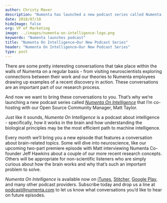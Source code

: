 ```yaml
---
author: Christy Maver
description: "Numenta has launched a new podcast series called Numenta On Intelligence-a monthly podcast about how intelligence works in the brain, how to implement it in non-biological systems and how to think about the implications. VP of Marketing Christy Maver describes the new podcast and how to subscribe to it in this blog post."
date: 2018/07/10
hideImage: false
org: VP of Marketing
image: ../images/numenta-on-intelligence-logo.png
keywords: "Numenta launches podcast"
title: "Numenta On Intelligence–Our New Podcast Series"
header: "Numenta On Intelligence–Our New Podcast Series"
type: post
---
```


There are some pretty interesting conversations that take place within the walls of Numenta on a regular basis - from visiting neuroscientists exploring connections between their work and our theories to Numenta employees drawing up examples of a recent discovery in action. These conversations are an important part of our research process.

And now we want to bring these conversations to you. That’s why we’re launching a new podcast series called *[Numenta On Intelligence](https://www.buzzsprout.com/188368)* that I’m co-hosting with our Open Source Community Manager, Matt Taylor.

Just like it sounds, *Numenta On Intelligence* is a podcast about intelligence - specifically, how it works in the brain and how understanding the biological principles may be the most efficient path to machine intelligence.  

Every month we’ll bring you a new episode that features a conversation about brain-related topics.  Some will dive into neuroscience, like our upcoming two-part premiere episode with Matt interviewing Numenta Co-founder Jeff Hawkins about a couple of our more recent research concepts.  Others will be appropriate for non-scientific listeners who are simply curious about how the brain works and why that’s such an important problem to solve.

*Numenta On Intelligence* is available now on [iTunes](https://itunes.apple.com/us/podcast/numenta-on-intelligence/id1406940219), [Stitcher](https://www.stitcher.com/podcast/numenta-on-intelligence), [Google Play](https://play.google.com/music/listen?u=1#/ps/Iso5mnblc5aksx4k6etlz5243se), and many other podcast providers. Subscribe today and drop us a line at [podcast@numenta.com](mailto:podcast@numenta.com) to let us know what conversations you’d like to hear on future episodes.
